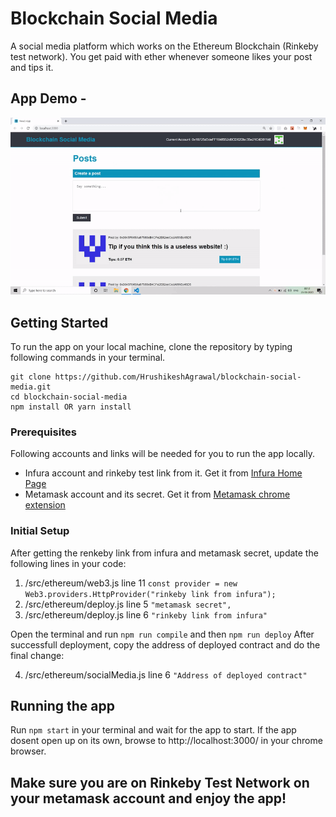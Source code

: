 # Blockchain Social Media

A social media platform which works on the Ethereum Blockchain (Rinkeby test network). You get paid with ether whenever someone likes your post and tips it.

## App Demo - 
![Gif not supported...](public/demo.gif)

## Getting Started

To run the app on your local machine, clone the repository by typing following commands in your terminal.
```
git clone https://github.com/HrushikeshAgrawal/blockchain-social-media.git
cd blockchain-social-media
npm install OR yarn install
```

### Prerequisites

Following accounts and links will be needed for you to run the app locally.
- Infura account and rinkeby test link from it. Get it from [Infura Home Page](https://infura.io/)
- Metamask account and its secret. Get it from [Metamask chrome extension](https://chrome.google.com/webstore/detail/metamask/nkbihfbeogaeaoehlefnkodbefgpgknn?hl=en)

### Initial Setup

After getting the renkeby link from infura and metamask secret, update the following lines in your code:
1. /src/ethereum/web3.js line 11 `const provider = new Web3.providers.HttpProvider("rinkeby link from infura");`
2. /src/ethereum/deploy.js line 5 `"metamask secret",`
3. /src/ethereum/deploy.js line 6 `"rinkeby link from infura"`

Open the terminal and run `npm run compile` and then `npm run deploy`
After successfull deployment, copy the address of deployed contract and do the final change:

4. /src/ethereum/socialMedia.js line 6 `"Address of deployed contract"`

## Running the app

Run `npm start` in your terminal and wait for the app to start.
If the app dosent open up on its own, browse to http://localhost:3000/ in your chrome browser.

## Make sure you are on Rinkeby Test Network on your metamask account and enjoy the app!
